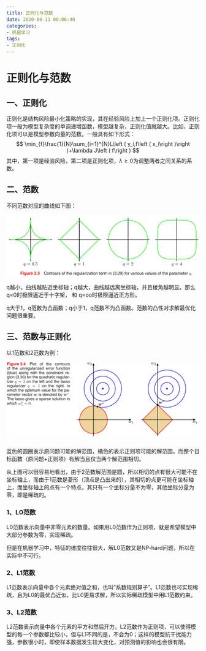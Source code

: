 ```yaml
---
title: 正则化与范数
date: 2020-06-11 00:06:40
categories:
- 机器学习
tags:
- 正则化
---
```


# 正则化与范数

<!-- more -->

## 一、正则化

正则化是结构风险最小化策略的实现，其在经验风险上加上一个正则化项。正则化项一般为模型复杂度的单调递增函数，模型越复杂，正则化值就越大。比如，正则化项可以是模型参数向量的范数。一般具有如下形式：
$$
\min_{f}\frac{1}{N}\sum_{i=1}^{N}L\left ( y_i,f\left ( x_i\right )\right )+\lambda J\left ( f\right )
$$
其中，第一项是经验风险，第二项是正则化项，$\lambda\geqslant 0$为调整两者之间关系的系数。

## 二、范数

不同范数对应的曲线如下图：

<img src="/正则化与范数/范数图像.jpg" alt="范数图像" style="zoom: 50%;" />

q越小，曲线越贴近坐标轴；q越大，曲线越远离坐标轴，并且棱角越明显。那么 q=0时极限逼近于十字架， 和 q=oo时极限逼近正方形。

q大于1，q范数为凸函数；q小于1，q范数不为凸函数。范数的凸性对求解最优化问题很重要。

## 三、范数与正则化

以1范数和2范数为例：

<img src="/正则化与范数/范数图像1.jpg" alt="范数图像1" style="zoom: 50%;" />

蓝色的圆圈表示原问题可能的解范围，橘色的表示正则项可能的解范围。而整个目标函数（原问题+正则项）有解当且仅当两个解范围相切。

从上图可以很容易地看出，由于2范数解范围是圆，所以相切的点有很大可能不在坐标轴上，而由于1范数是菱形（顶点是凸出来的），其相切的点更可能在坐标轴上，而坐标轴上的点有一个特点，其只有一个坐标分量不为零，其他坐标分量为零，即是稀疏的。

### 1、L0范数

L0范数表示向量中非零元素的数量。如果用L0范数作为正则项，就是希望模型中大部分参数为零，实现稀疏。

但是在机器学习中，特征的维度往往很大，解L0范数又是NP-hard问题，所以在实际中不可行。

### 2、L1范数

L1范数表示向量中各个元素绝对值之和，也叫“系数规则算子”。L1范数也可实现稀疏，且为L0的最优凸近似，比L0更易求解，所以实际稀疏模型中用L1范数约束。

### 3、L2范数

L2范数表示向量中各个元素的平方和然后开方。L2范数作为正则项，可以使得模型的每一个参数都比较小，但与L1不同的是，不会为0；这样的模型抗干扰能力强，参数很小时，即使样本数据发生较大变化，对预测值的影响也会很有限。

[1]: https://www.zhihu.com/question/20473040	"0 范数、1 范数、2 范数有什么区别？"